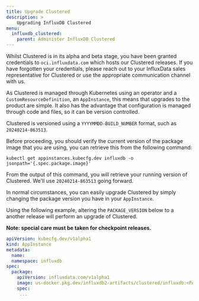 ```yaml
---
title: Upgrade Clustered
description: >
    Upgrading InfluxDB Clustered
menu:
  influxdb_clustered:
    parent: Administer InfluxDB Clustered
---
```


Whilst Clustered is in its alpha and beta stage, you have been granted credentials to `oci.influxdata.com` which hosts our Clustered releases. If you have forgotten your credentials, please reach out to your InfluxData sales representative for Clustered or use the appropriate communication channel with us.

As Clustered is managed through Kubernetes using an operator and a `CustomResourceDefinition`, an `AppInstance`, this means that upgrades to the product are simple. It also has the advantage that configuration is managed through code and files, so it can be version controlled.

Clustered is versioned using a `YYYYMMDD-BUILD_NUMBER` format, such as `20240214-863513`.

Before proceeding, you should verify the current version of the package image that you are using, you can retrieve this from the following command:

```
kubectl get appinstances.kubecfg.dev influxdb -o jsonpath='{.spec.package.image}'
```

From the output of this command, you will retrieve your running version of Clustered. We'll use `20240214-863513` going forward.


In normal circumstances, you can easily upgrade Clustered by simply changing the package version you have in your `AppInstance`.

Using the following example, altering the `PACKAGE_VERSION` below to a another release will perform an upgrade of Clustered.

**Note: special care must be taken for checkpoint releases.**

```yaml
apiVersion: kubecfg.dev/v1alpha1
kind: AppInstance
metadata:
  name:
  namespace: influxdb
spec:
  package:
    apiVersion: influxdata.com/v1alpha1
    image: us-docker.pkg.dev/influxdb2-artifacts/clustered/influxdb:<PACKAGE_VERSION>
    spec:
     ...
```
